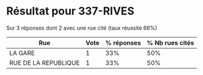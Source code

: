 # Résultat pour 337-RIVES

Sur 3 réponses dont 2 avec une rue cité (taux réussite 66%)

| Rue | Vote | % réponses | % Nb rues cités|
|-----|------|------------|----------------|
| LA GARE | 1 | 33% | 50%|
| RUE DE LA REPUBLIQUE | 1 | 33% | 50%|

